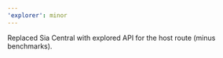 ```yaml
---
'explorer': minor
---
```


Replaced Sia Central with explored API for the host route (minus benchmarks).
